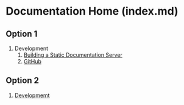 Documentation Home (index.md)
==================================================

Option 1
--------------------------------------------------

1. Development
    1. [Building a Static Documentation Server](/Guides/Building%20a%20Static%20Documentation%20Server)
    1. [GitHub](/Topics/GitHub)


Option 2
--------------------------------------------------

1. [Developmemt](/Handbook/Development)
